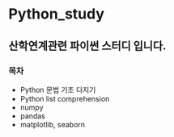 # Python_study
## 산학연계관련 파이썬 스터디 입니다.
### 목차

- Python 문법 기초 다지기
- Python list comprehension
- numpy
- pandas
- matplotlib, seaborn

